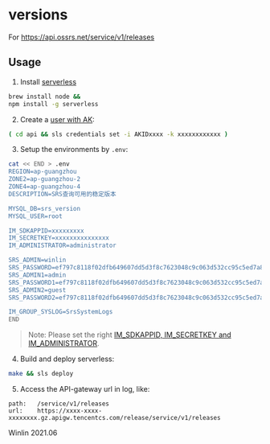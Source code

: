 # versions

For https://api.ossrs.net/service/v1/releases

## Usage

1. Install [serverless](https://github.com/serverless/serverless)

```bash
brew install node &&
npm install -g serverless
```

2. Create a [user with AK](https://console.cloud.tencent.com/cam):

```bash
( cd api && sls credentials set -i AKIDxxxx -k xxxxxxxxxxxx )
```

3. Setup the environments by `.env`:

```bash
cat << END > .env
REGION=ap-guangzhou
ZONE2=ap-guangzhou-2
ZONE4=ap-guangzhou-4
DESCRIPTION=SRS查询可用的稳定版本

MYSQL_DB=srs_version
MYSQL_USER=root

IM_SDKAPPID=xxxxxxxxx
IM_SECRETKEY=xxxxxxxxxxxxxxx
IM_ADMINISTRATOR=administrator

SRS_ADMIN=winlin
SRS_PASSWORD=ef797c8118f02dfb649607dd5d3f8c7623048c9c063d532cc95c5ed7a898a64f #sha256('12345678')
SRS_ADMIN1=admin
SRS_PASSWORD1=ef797c8118f02dfb649607dd5d3f8c7623048c9c063d532cc95c5ed7a898a64f
SRS_ADMIN2=guest
SRS_PASSWORD2=ef797c8118f02dfb649607dd5d3f8c7623048c9c063d532cc95c5ed7a898a64f

IM_GROUP_SYSLOG=SrsSystemLogs
END
```

> Note: Please set the right [IM_SDKAPPID, IM_SECRETKEY and IM_ADMINISTRATOR](https://console.cloud.tencent.com/im-detail).

4. Build and deploy serverless:

```bash
make && sls deploy
```

5. Access the API-gateway url in log, like:

```
path:   /service/v1/releases
url:    https://xxxx-xxxx-xxxxxxxx.gz.apigw.tencentcs.com/release/service/v1/releases
```

Winlin 2021.06
